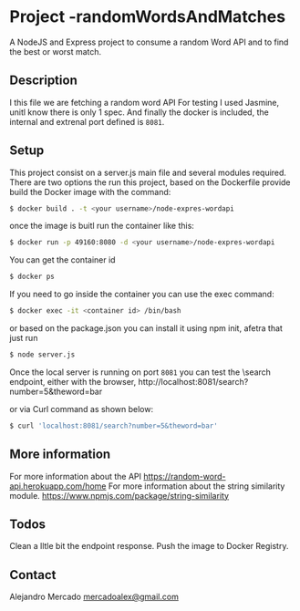 # Project -randomWordsAndMatches
A NodeJS and Express project to consume a random Word API and to find the best or worst match.

## Description

I this file we are fetching a random word API 
For testing I used Jasmine, unitl know there is only 1 spec. 
And finally the docker is included, the internal and extrenal port defined is `8081`.

## Setup
This project consist on a server.js main file and several modules required.
There are two options the run this project, based on the Dockerfile provide build the Docker image with the command:
```sh
$ docker build . -t <your username>/node-expres-wordapi
```
once the image is buitl run the container like this:
```sh
$ docker run -p 49160:8080 -d <your username>/node-expres-wordapi
```
You can get the container id
```sh
$ docker ps
```
If you need to go inside the container you can use the exec command: 
```sh
$ docker exec -it <container id> /bin/bash
```
or based on the package.json you can install it using npm init, afetra that just run
```sh
$ node server.js
```
Once the local server is running on port `8081` you can test the \search endpoint, either with the browser, 
http://localhost:8081/search?number=5&theword=bar

or via Curl command as shown below:
```sh
$ curl 'localhost:8081/search?number=5&theword=bar'
```

## More information
For more information about the API 
https://random-word-api.herokuapp.com/home
For more information about the string similarity module.
https://www.npmjs.com/package/string-similarity

## Todos 
  Clean a lltle bit the endpoint response.
  Push the image to Docker Registry.
## Contact  
Alejandro Mercado mercadoalex@gmail.com
  
